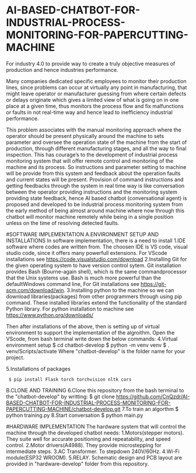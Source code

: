 # AI-BASED-CHATBOT-FOR-INDUSTRIAL-PROCESS-MONITORING-FOR-PAPERCUTTING-MACHINE
For industry 4.0 to provide way to create a truly objective measures of production and hence industries performance.

Many companies dedicated specific employees to monitor their production lines, since problems can occur at virtually any point in manufacturing, that might leave operator or manufacturer guessing from where certain defects or delays originate which gives a limited view of what is going on in one place at a given time, thus monitors the process flow and fix malfunctions or faults in not real-time way and hence lead to inefficiency industrial performance.

This problem associates with the manual monitoring approach where the operator should be present physically around the machine to sets parameter and oversee the operation state of the machine from the start of production, through different manufacturing stages, and all the way to final inspection. This has courage’s to the development of industrial process monitoring system that will offer remote control and monitoring of the machine and its process. So instructions and parameter setting to machine will be provide from this system and feedback about the operation faults and current states will be present. Provision of command instructions and getting feedbacks through the system in real time way is like conversation between the operator providing instructions and the monitoring system providing state feedback, hence AI based chatbot (conversational agent) is proposed and developed to be industrial process monitoring system from the early method of being almost around machine where now through this chatbot will monitor machine remotely while being in a single position unless on the time of resolving detected faults.

#SOFTWARE IMPLEMENTATION
A.ENVIRONMENT SETUP AND INSTALLATIONS
In software implementation, there is a need to install 
1.IDE software where codes are written from. The choosen IDE is VS code, visual studio code, since it offers many powerfull extensions. For VScode installations see https://code.visualstudio.com/download
2.Installing Git for the given operating system to have version control sytem. Git installation provides Bash (Bourne-again shell), which is the same commandprocessor that the Unix systems use. Bash is much more powerful than the defaultWindows command line, For Git installations see https://git-scm.com/download/win.
3.Installing python to the machine so we can download libraries(packages) from other programmers through using pip command. These installed libraries extend the functionality of the standard Python library. For python installation to machine see https://www.python.org/downloads/

Then after installations of the above, then is setting up of virtual environment to support the implementation of the algroithm. Open the VScode, from bash terminal write down the below commands:
4.Virtual environment setup
     $ cd chatbot-develop
     $ python -m venv venv
     $ . venv/Scripts/activate
Where "chatbot-develop" is the folder name for your project.

5.Installations of packages

     $ pip install Flask torch torchvision nltk cors

B.CLONE AND TRAINING
6.Clone this repository from the bash terminal to the "chatbot-develop" by writting:
    $ git clone https://github.com/CnQzdr/AI-BASED-CHATBOT-FOR-INDUSTRIAL-PROCESS-MONITORING-FOR-PAPERCUTTING-MACHINE/chatbot-develop.git
7.To train an algorthm
    $ python training.py
8.Start conversation
    $ python main.py

#HARDWARE IMPLEMENTATION
The hardware system that will control the machine through the developed chatbot needs:
1.Motors(stepper motors). They suite well for accurate positioning and repeatability, and speed control.
2.Motor drivers(A4988). They provide microstepping for intermediate steps.
3.AC Transformer. To stepdown 240V/60Hz.
4.Wi-Fi module(ESP32 WROOM).
5.RELAY.
Schematic design and PCB layout are provided in "hardware-develop" folder from this repository.
